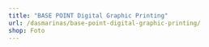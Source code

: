 ```yaml
---
title: "BASE POINT Digital Graphic Printing"
url: /dasmarinas/base-point-digital-graphic-printing/
shop: Foto
---
```

